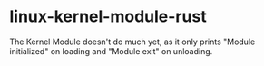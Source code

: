 # linux-kernel-module-rust
The Kernel Module doesn't do much yet, as it only prints "Module initialized" on loading and "Module exit" on unloading.
